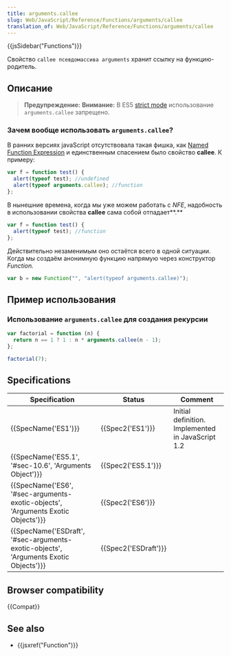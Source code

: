 ```yaml
---
title: arguments.callee
slug: Web/JavaScript/Reference/Functions/arguments/callee
translation_of: Web/JavaScript/Reference/Functions/arguments/callee
---
```


{{jsSidebar("Functions")}}

Свойство `callee псевдомассива arguments` хранит ссылку на функцию-родитель.

## Описание

> **Предупреждение:** **Внимание:** В ES5 [strict mode](/ru/docs/JavaScript/Reference/Functions_and_function_scope/Strict_mode) использование `arguments.callee` запрещено.

### Зачем вообще использовать `arguments.callee`?

В ранних версиях javaScript отсутствовала такая фишка, как [Named Function Expression](/ru/docs/Web/JavaScript/Reference/Operators/function#%D0%98%D0%BC%D0%B5%D0%BD%D0%BE%D0%B2%D0%B0%D0%BD%D0%BD%D0%BE%D0%B5_%D1%84%D1%83%D0%BD%D0%BA%D1%86%D0%B8%D0%BE%D0%BD%D0%B0%D0%BB%D1%8C%D0%BD%D0%BE%D0%B5_%D0%B2%D1%8B%D1%80%D0%B0%D0%B6%D0%B5%D0%BD%D0%B8%D0%B5) и единственным спасением было свойство **callee**. К примеру:

```js
var f = function test() {
  alert(typeof test); //undefined
  alert(typeof arguments.callee); //function
};
```

В нынешние времена, когда мы уже можем работать с _NFE_, надобность в использовании свойства **callee** сама собой отпадает**.**

```js
var f = function test() {
  alert(typeof test); //function
};
```

Действительно незаменимым оно остаётся всего в одной ситуации. Когда мы создаём анонимную функцию напрямую через конструктор _Function._

```js
var b = new Function("", "alert(typeof arguments.callee)");
```

## Пример использования

### Использование `arguments.callee` для создания рекурсии

```js
var factorial = function (n) {
  return n == 1 ? 1 : n * arguments.callee(n - 1);
};

factorial(7);
```

## Specifications

| Specification                                                                        | Status               | Comment                                           |
| ------------------------------------------------------------------------------------ | -------------------- | ------------------------------------------------- |
| {{SpecName('ES1')}}                                                                  | {{Spec2('ES1')}}     | Initial definition. Implemented in JavaScript 1.2 |
| {{SpecName('ES5.1', '#sec-10.6', 'Arguments Object')}}                               | {{Spec2('ES5.1')}}   |                                                   |
| {{SpecName('ES6', '#sec-arguments-exotic-objects', 'Arguments Exotic Objects')}}     | {{Spec2('ES6')}}     |                                                   |
| {{SpecName('ESDraft', '#sec-arguments-exotic-objects', 'Arguments Exotic Objects')}} | {{Spec2('ESDraft')}} |                                                   |

## Browser compatibility

{{Compat}}

## See also

- {{jsxref("Function")}}
